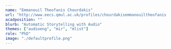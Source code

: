 ```yaml
---
name: "Emmanouil Theofanis Chourdakis"
url: "http://www.eecs.qmul.ac.uk/profiles/chourdakisemmanouiltheofanis.html"
acadposition: ""
blurb: "Automatic Storytelling with Audio"
themes: ["audioeng", "mir", "mlist"]
role: "PhD"
image: "./defaultprofile.png"
---
```

